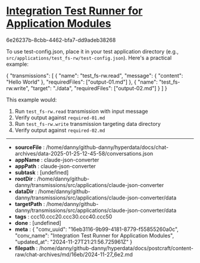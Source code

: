 # [Integration Test Runner for Application Modules](https://claude.ai/chat/16eb3116-9b99-4181-8779-f55855260a0c)

6e26237b-8cbb-4462-bfa7-dd9adeb38268

 To use test-config.json, place it in your test application directory (e.g., `src/applications/test_fs-rw/test-config.json`). Here's a practical example:

<antArtifact identifier="test-fs-rw-config" type="application/vnd.ant.code" language="json" title="test-config.json for test_fs-rw">
{
    "transmissions": [
        {
            "name": "test_fs-rw.read",
            "message": {
                "content": "Hello World"
            },
            "requiredFiles": ["output-01.md"]
        },
        {
            "name": "test_fs-rw.write", 
            "target": "./data",
            "requiredFiles": ["output-02.md"]
        }
    ]
}
</antArtifact>

This example would:
1. Run `test_fs-rw.read` transmission with input message
2. Verify output against `required-01.md`
3. Run `test_fs-rw.write` transmission targeting data directory
4. Verify output against `required-02.md`

---

* **sourceFile** : /home/danny/github-danny/hyperdata/docs/chat-archives/data-2025-01-25-12-45-58/conversations.json
* **appName** : claude-json-converter
* **appPath** : claude-json-converter
* **subtask** : [undefined]
* **rootDir** : /home/danny/github-danny/transmissions/src/applications/claude-json-converter
* **dataDir** : /home/danny/github-danny/transmissions/src/applications/claude-json-converter/data
* **targetPath** : /home/danny/github-danny/transmissions/src/applications/claude-json-converter/data
* **tags** : ccc10.ccc20.ccc30.ccc40.ccc50
* **done** : [undefined]
* **meta** : {
  "conv_uuid": "16eb3116-9b99-4181-8779-f55855260a0c",
  "conv_name": "Integration Test Runner for Application Modules",
  "updated_at": "2024-11-27T21:21:56.725961Z"
}
* **filepath** : /home/danny/github-danny/hyperdata/docs/postcraft/content-raw/chat-archives/md/16eb/2024-11-27_6e2.md